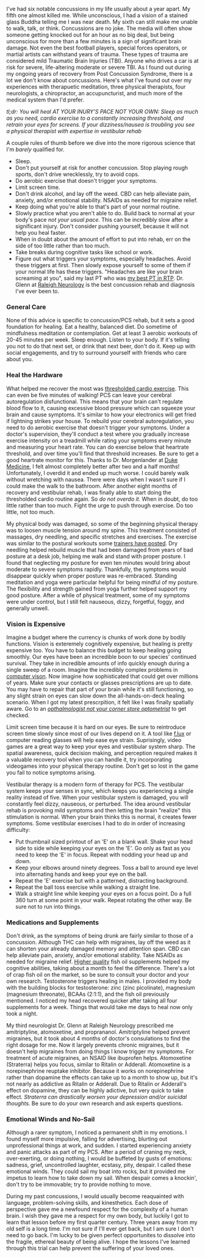 I've had six notable concussions in my life usually about a year apart. My fifth one almost killed me. While unconscious, I had a vision of a stained glass Buddha telling me I was near death. My sixth can still make me unable to walk, talk, or think. Concussions are no joke. The media will often show someone getting knocked out for an hour as no big deal, but being unconscious for more than a few minutes is a sign of significant brain damage. Not even the best football players, special forces operators, or martial artists can withstand years of trauma. These types of trauma are considered mild Traumatic Brain Injuries (TBI). Anyone who drives a car is at risk for severe, life-altering moderate or severe TBI. As I found out during my ongoing years of recovery from Post Concussion Syndrome, there is a lot we don't know about concussions. Here's what I've found out over my experiences with therapuetic meditation, three physical therapists, four neurologists, a chiropractor, an accupuncturist, and much more of the medical system than I'd prefer.

*tl;dr: You will heal AT YOUR INURY'S PACE NOT YOUR OWN: Sleep as much as you need, cardio exercise to a constantly increasing threshold, and retrain your eyes for screens. If your dizziness/nausea is troubling you see a physical therapist with expertise in vestibular rehab*


A couple rules of thumb before we dive into the more rigorous science that I'm _barely_ qualified for. 
- Sleep.
- Don't put yourself at risk for another concussion. Stop playing rough sports, don't drive wrecklessly, try to avoid cops.
- Do aerobic exercise that doesn't trigger your symptoms.
- Limit screen time.
- Don't drink alcohol, and lay off the weed. CBD can help alleviate pain, anxiety, and/or emotional stability. NSAIDs as needed for migraine relief. 
- Keep doing what you're able to that's part of your normal routine. 
- Slowly practice what you aren't able to do. Build back to normal at your body's pace *not your usual pace*. This can be incredibly slow after a significant injury. Don't consider pushing yourself, because it will not help you heal faster. 
- When in doubt about the amount of effort to put into rehab, err on the side of too little rather than too much. 
- Take breaks during cognitive tasks like school or work. 
- Figure out what triggers your symptoms, especially headaches. Avoid these triggers at first. Then slowly expose yourself to some of them if your normal life has these triggers. "Headaches are like your brain screaming at you", said my last PT who was [my best PT in RTP](https://drayer.urpt.com/locations/raleigh/). Dr. Glenn at [Raleigh Neurology](http://www.raleighneurology.com/) is the best concussion rehab and diagnosis I've ever been to.

### General Care
None of this advice is specific to concussion/PCS rehab, but it sets a good foundation for healing. Eat a healthy, balanced diet. Do sometime of mindfulness meditation or contemplation. Get at least 3 aerobic workouts of 20-45 minutes per week. Sleep enough. Listen to your body. If it's telling you not to do that next set, or drink that next beer, don't do it. Keep up with social engagements, and try to surround yourself with friends who care about you.


### Heal the Hardware
What helped me recover the most was [thresholded cardio exercise](https://www.momsteam.com/cerebral-blood-flow/controlled-aerobic-exercise-rehabilitation-helps-post-concussion-syndrome-by-restoring-cerebral-blood-flow). This can even be five minutes of walking! PCS can leave your cerebral autoregulation disfunctional. This means that your brain can't regulate blood flow to it, causing excessive blood pressure which can squeeze your brain and cause symptoms. It's similar to how your electronics will get fried if lightning strikes your house. To rebuild your cerebral autoregulation, you need to do aerobic exercise that doesn't trigger your symptoms. Under a doctor's supervision, they'll conduct a test where you gradually increase exercise intensity on a treadmill while rating your symptoms every minute and measuring your heart rate. You can do exercise below that heartrate threshold, and over time you'll find that threshold increases. Be sure to get a good heartrate monitor for this. Thanks to Dr. Morgenlander at [Duke Medicine](https://neurology.duke.edu/), I felt almost completely better after two and a half months! Unfortunately, I overdid it and ended up much worse. I could barely walk without wretching with nausea. There were days when I wasn't sure if I could make the walk to the bathroom. After another eight months of recovery and vestibular rehab, I was finally able to start doing the thresholded cardio routine again. So *do not overdo it.* When in doubt, do too little rather than too much. Fight the urge to push through exercise. Do too little, not too much. 

My physical body was damaged, so some of the beginning physical therapy was to loosen muscle tension around my spine. This treatment consisted of massages, dry needling, and specific stretches and exercises. The exercise was similar to the postural workouts some [trainers have posted](https://www.youtube.com/watch?v=CqTtScFQ5-c). Dry needling helped rebuild muscle that had been damaged from years of bad posture at a desk job, helping me walk and stand with proper posture. I found that neglecting my posture for even ten minutes would bring about moderate to severe symptoms rapidly. Thankfully, the symptoms would disappear quickly when proper posture was re-embraced. Standing meditation and yoga were particular helpful for being mindful of my posture. The flexibility and strength gained from yoga further helped support my good posture. After a while of physical treatment, some of my symptoms were under control, but I still felt nauseous, dizzy, forgetful, foggy, and generally unwell.


### Vision is Expensive
Imagine a budget where the currency is chunks of work done by bodily functions. Vision is exteremely cognitively expensive, but healing is pretty expensive too. You have to balance this budget to keep healing going smoothly. Our eyes have been an incredible boon to our species' continued survival. They take in incredible amounts of info quickly enough during a single sweep of a room. Imagine the incredibly complex problems in [computer vison](https://machinelearningmastery.com/what-is-computer-vision/). Now imagine how sophisticated that could get over millions of years. Make sure your contacts or glasses prescriptions are up to date. You may have to repair that part of your brain while it's still functioning, so any slight strain on eyes can slow down the all-hands-on-deck healing scenario. When I got my latest prescrpition, it felt like I was finally spatially aware. Go to an [*opthalmologist* _not your corner store optometrist_](https://www.allaboutvision.com/eye-doctor/choose.htm) to get checked.

Limit screen time because it is hard on our eyes. Be sure to reintroduce screen time slowly since most of our lives depend on it. A tool like [f.lux](https://justgetflux.com/) or computer reading glasses will help ease eye strain. Suprisingly, video games are a great way to keep your eyes and vestibular system sharp. The spatial awareness, quick decision making, and perception required makes it a valuable recovery tool when you can handle it, try incorporating videogames into your physical therapy routine. Don't get so lost in the game you fail to notice symptoms arising.

Vestibular therapy is a modern form of therapy for PCS. The vestibular system keeps your senses in sync, which keeps you experiencing a single reality instead of five. When your vestibular system is damaged, you will constantly feel dizzy, nauseous, or perturbed. The idea around vestibular rehab is provoking mild symptoms and then letting the brain "realize" this stimulation is normal. When your brain thinks this is normal, it creates fewer symptoms. Some vestibular exercises I had to do in order of increasing difficulty: 
- Put thumbnail sized printout of an 'E' on a blank wall. Shake your head side to side while keeping your eyes on the 'E'. Go only as fast as you need to keep the 'E' in focus. Repeat with nodding your head up and down.  
- Keep your elbows around ninety degrees. Toss a ball to around eye level into alternating hands and keep your eye on the ball.
- Repeat the 'E' exercise but with a patterned, distracting background.
- Repeat the ball toss exercise while walking a straight line.
- Walk a straight line while keeping your eyes on a focus point. Do a full 360 turn at some point in your walk. Repeat rotating the other way. Be sure not to run into things.

### Medications and Supplements
Don't drink, as the symptoms of being drunk are fairly similar to those of a concussion. Although THC can help with migraines, lay off the weed as it can shorten your already damaged memory and attention span. CBD can help alleviate pain, anxiety, and/or emotional stability. Take NSAIDs as needed for migraine relief. [Higher quality](https://smile.amazon.com/gp/product/B01LTHMG4A/ref=ppx_yo_dt_b_asin_title_o08_s00?ie=UTF8&psc=1) fish oil supplements helped my cognitive abilities, taking about a month to feel the difference. There's a lot of crap fish oil on the market, so be sure to consult your doctor and your own research. Testosterone triggers healing in males. I provided my body with the building blocks for testosterone: zinc (zinc picolinate), magnesium (magnesium threonate), BCAAs (2:1:1), and the fish oil previously mentioned. I noticed my head recovered quicker after taking all four supplements for a week. Things that would take me days to heal now only took a night. 

My third neurologist Dr. Glenn at Raleigh Neurology prescribed me amitriptyline, atomoxetine, and proprananol. Amitriptyline helped prevent migraines, but it took about 4 months of doctor's consulations to find the right dosage for me. Now it largely prevents chronic migraines, but it doesn't help migraines from doing things I know trigger my symptoms. For treatment of acute migraines, an NSAID like ibuprofen helps. Atomoxetine (Straterra) helps you focus, similar to Ritalin or Adderall. Atomoxetine is a norepinephrine reuptake inhibitor. Because it works on norepinephrine rather than dopamine the effects can take up to a month to show up, but it's not nearly as addictive as Ritalin or Adderall. Due to Ritalin or Adderall's effect on dopamine, they can be highly adictive, but very quick to take effect. *Straterra can drastically worsen your depression and/or suicidal thoughts.* Be sure to do your own research and ask experts questions.

### Emotional Winds and No-Sail
Although a rarer symptom, I noticed a permanent shift in my emotions. I found myself more impulsive, falling for advertising, blurting out unprofessional things at work, and sudden. I started experiencing anxiety and panic attacks as part of my PCS. After a period of craning my neck, over-exerting, or doing nothing, I would be buffeted by gusts of emotions: sadness, grief, uncontrolled laughter, ecstasy, pity, despair. I called these emotional winds. They could sail my boat into rocks, but it provided me impetus to learn how to take down my sail. When despair comes a knockin', don't try to be immovable; try to provide nothing to move.

During my past concussions, I would usually become reaquainted with language, problem-solving skills, and kinesthetics. Each dose of perspective gave me a newfound respect for the complexity of a human brain. I wish they gave me a respect for my own body, but luckily I got to learn that lesson before my first quarter century. Three years away from my old self is a long time. I'm not sure if I'll ever get back, but I am sure I don't need to go back. I'm lucky to be given perfect opportunites to dissolve into the fragile, ethereal beauty of being alive. I hope the lessons I've learned through this trial can help prevent the suffering of your loved ones.